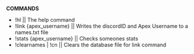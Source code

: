 **COMMANDS**
 - !hl || The help command
 - !link {apex_username} || Writes the discordID and Apex Username to a names.txt file
 - !stats {apex_username} || Checks someones stats
 - !clearnames | !cn || Clears the database file for link command